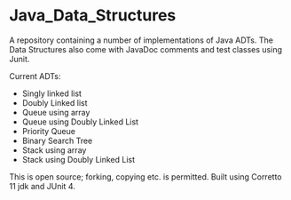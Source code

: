 # Java_Data_Structures
A repository containing a number of implementations of Java ADTs.
The Data Structures also come with JavaDoc comments and test classes using Junit.

Current ADTs:
- Singly linked list
- Doubly Linked list
- Queue using array 
- Queue using Doubly Linked List
- Priority Queue
- Binary Search Tree
- Stack using array
- Stack using Doubly Linked List

This is open source; forking, copying etc. is permitted.
Built using Corretto 11 jdk and JUnit 4.
